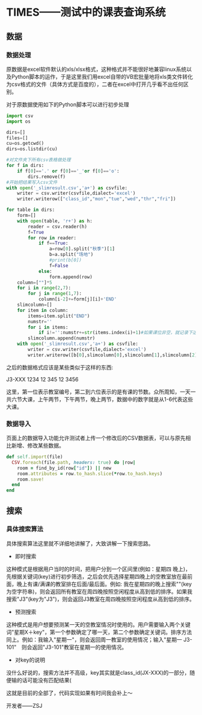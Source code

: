 # TIMES——测试中的课表查询系统

## 数据

### 数据处理

原数据是excel软件默认的xls/xlsx格式，这种格式并不能很好地兼容linux系统以及Python脚本的运作，于是这里我们用excel自带的VB宏批量地将xls类文件转化为csv格式的文件（具体方式是百度的），二者在excel中打开几乎看不出任何区别。

对于原数据使用如下的Python脚本可以进行初步处理

```python
import csv
import os

dirs=[]
files=[]
cu=os.getcwd()
dirs=os.listdir(cu)

#对文件夹下所有csv表格做处理
for f in dirs:
    if f[0]=='.' or f[0]=='_'or f[0]=='o':
        dirs.remove(f)
#开始把结果写入csv文件
with open('_slimresult.csv','a+') as csvfile:
    writer = csv.writer(csvfile,dialect='excel')
    writer.writerow(["class_id","mon","tue","wed","thr","fri"])

for table in dirs:
    form=[]
    with open(table, 'r+') as h:
        reader = csv.reader(h)
        f=True
        for row in reader:
            if f==True:
                a=row[0].split("秋季")[1]
                b=a.split("场地")
                #print(b[0])
                f=False
            else:
                form.append(row)
    column=[""]*5
    for i in range(2,7):
        for j in range(1,7):
            column[i-2]+=form[j][i]+'END'
    slimcolumn=[]
    for item in column:
        items=item.split("END")
        numstr=''
        for i in items:
            if i!='':numstr+=str(items.index(i)+1)#如果课位非空，就记录下这个时间段/课位
        slimcolumn.append(numstr)
    with open('_slimresult.csv','a+') as csvfile:
        writer = csv.writer(csvfile,dialect='excel')
        writer.writerow([b[0],slimcolumn[0],slimcolumn[1],slimcolumn[2],slimcolumn[3],slimcolumn[4]])
```

之后的数据格式应该是某些类似于这样的东西:

J3-XXX 1234 12 345 12 3456

这里，第一位表示教室编号，第二到六位表示的是有课的节数。众所周知，一天一共六节大课，上午两节，下午两节，晚上两节，数据中的数字就是从1-6代表这些大课。

### 数据导入

页面上的数据导入功能允许测试者上传一个修改后的CSV数据表，可以与原先相比新增、修改某些数据。

```ruby
def self.import(file)
  CSV.foreach(file.path, headers: true) do |row|
    room = find_by_id(row["id"]) || new
    room.attributes = row.to_hash.slice(*row.to_hash.keys)
    room.save!
  end
end
```

## 搜索

### 具体搜索算法

具体搜索算法这里就不详细地讲解了，大致讲解一下搜索思路。

* 即时搜索

这种模式是根据用户当时的时间，把用户分到一个区间里(例如：星期四 晚上)，先根据关键词(key)进行初步筛选，之后会优先选择星期四晚上的空教室放在最前面，晚上有课/满课的教室排在后面/最后面。例如: 我在星期四的晚上搜索""(key为空字符串)，则会返回所有教室在周四晚按照空闲程度从高到低的排序。如果我搜索"J3"(key为"J3")，则会返回J3教室在周四晚按照空闲程度从高到低的排序。

* 预测搜索

这种模式是用户想要预测某一天的空教室情况时使用的。用户需要输入两个关键词"星期X＋key"，第一个参数确定了哪一天，第二个参数确定关键词。排序方法同上。例如：我输入"星期一"，则会返回周一教室的使用情况；输入"星期一 J3-101"　则会返回"J3-101"教室在星期一的使用情况。

* 对key的说明

没什么好说的，搜索方法并不高级，key其实就是class_id(JX-XXX)的一部分，随便输的话可能没有匹配结果(

这就是目前的全部了，代码实现如果有时间我会补上～

开发者——ZSJ
